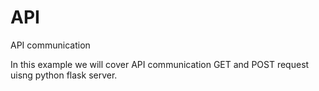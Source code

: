 # API
API communication

In this example we will cover API communication GET and POST request uisng python flask server.
